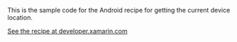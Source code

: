 This is the sample code for the Android recipe for getting the current device location.

[See the recipe at developer.xamarin.com](http://developer.xamarin.com/recipes/android/os_device_resources/gps/get_current_device_location)
